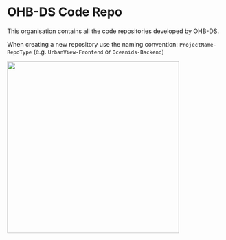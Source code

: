 # OHB-DS Code Repo

This organisation contains all the code repositories developed by OHB-DS.

When creating a new repository use the naming convention: `ProjectName-RepoType` (e.g. `UrbanView-Frontend` or `Oceanids-Backend`)

<img src="https://github.com/user-attachments/assets/e1c33a53-7e86-4df6-8ecd-63918a57d132" width="400">

